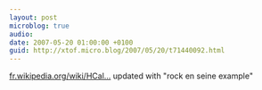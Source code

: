 ```yaml
---
layout: post
microblog: true
audio: 
date: 2007-05-20 01:00:00 +0100
guid: http://xtof.micro.blog/2007/05/20/t71440092.html
---
```

[fr.wikipedia.org/wiki/HCal...](http://fr.wikipedia.org/wiki/HCalendar) updated with "rock en seine example"
